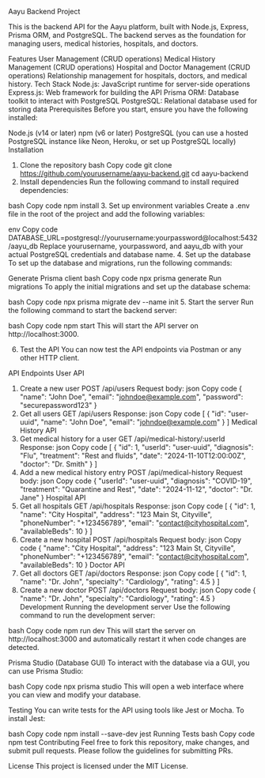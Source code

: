 


Aayu Backend Project


This is the backend API for the Aayu platform, built with Node.js, Express, Prisma ORM, and PostgreSQL. The backend serves as the foundation for managing users, medical histories, hospitals, and doctors.

Features
User Management (CRUD operations)
Medical History Management (CRUD operations)
Hospital and Doctor Management (CRUD operations)
Relationship management for hospitals, doctors, and medical history.
Tech Stack
Node.js: JavaScript runtime for server-side operations
Express.js: Web framework for building the API
Prisma ORM: Database toolkit to interact with PostgreSQL
PostgreSQL: Relational database used for storing data
Prerequisites
Before you start, ensure you have the following installed:

Node.js (v14 or later)
npm (v6 or later)
PostgreSQL (you can use a hosted PostgreSQL instance like Neon, Heroku, or set up PostgreSQL locally)
Installation
1. Clone the repository
bash
Copy code
git clone https://github.com/yourusername/aayu-backend.git
cd aayu-backend
2. Install dependencies
Run the following command to install required dependencies:

bash
Copy code
npm install
3. Set up environment variables
Create a .env file in the root of the project and add the following variables:

env
Copy code
DATABASE_URL=postgresql://yourusername:yourpassword@localhost:5432/aayu_db
Replace yourusername, yourpassword, and aayu_db with your actual PostgreSQL credentials and database name.
4. Set up the database
To set up the database and migrations, run the following commands:

Generate Prisma client
bash
Copy code
npx prisma generate
Run migrations
To apply the initial migrations and set up the database schema:

bash
Copy code
npx prisma migrate dev --name init
5. Start the server
Run the following command to start the backend server:

bash
Copy code
npm start
This will start the API server on http://localhost:3000.

6. Test the API
You can now test the API endpoints via Postman or any other HTTP client.

API Endpoints
User API
1. Create a new user
POST /api/users
Request body:
json
Copy code
{
  "name": "John Doe",
  "email": "johndoe@example.com",
  "password": "securepassword123"
}
2. Get all users
GET /api/users
Response:
json
Copy code
[
  {
    "id": "user-uuid",
    "name": "John Doe",
    "email": "johndoe@example.com"
  }
]
Medical History API
1. Get medical history for a user
GET /api/medical-history/:userId
Response:
json
Copy code
[
  {
    "id": 1,
    "userId": "user-uuid",
    "diagnosis": "Flu",
    "treatment": "Rest and fluids",
    "date": "2024-11-10T12:00:00Z",
    "doctor": "Dr. Smith"
  }
]
2. Add a new medical history entry
POST /api/medical-history
Request body:
json
Copy code
{
  "userId": "user-uuid",
  "diagnosis": "COVID-19",
  "treatment": "Quarantine and Rest",
  "date": "2024-11-12",
  "doctor": "Dr. Jane"
}
Hospital API
1. Get all hospitals
GET /api/hospitals
Response:
json
Copy code
[
  {
    "id": 1,
    "name": "City Hospital",
    "address": "123 Main St, Cityville",
    "phoneNumber": "+123456789",
    "email": "contact@cityhospital.com",
    "availableBeds": 10
  }
]
2. Create a new hospital
POST /api/hospitals
Request body:
json
Copy code
{
  "name": "City Hospital",
  "address": "123 Main St, Cityville",
  "phoneNumber": "+123456789",
  "email": "contact@cityhospital.com",
  "availableBeds": 10
}
Doctor API
1. Get all doctors
GET /api/doctors
Response:
json
Copy code
[
  {
    "id": 1,
    "name": "Dr. John",
    "specialty": "Cardiology",
    "rating": 4.5
  }
]
2. Create a new doctor
POST /api/doctors
Request body:
json
Copy code
{
  "name": "Dr. John",
  "specialty": "Cardiology",
  "rating": 4.5
}
Development
Running the development server
Use the following command to run the development server:

bash
Copy code
npm run dev
This will start the server on http://localhost:3000 and automatically restart it when code changes are detected.

Prisma Studio (Database GUI)
To interact with the database via a GUI, you can use Prisma Studio:

bash
Copy code
npx prisma studio
This will open a web interface where you can view and modify your database.

Testing
You can write tests for the API using tools like Jest or Mocha. To install Jest:

bash
Copy code
npm install --save-dev jest
Running Tests
bash
Copy code
npm test
Contributing
Feel free to fork this repository, make changes, and submit pull requests. Please follow the guidelines for submitting PRs.

License
This project is licensed under the MIT License.
